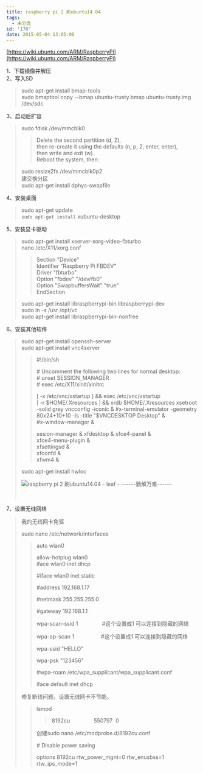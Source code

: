 ```yaml
---
title: raspberry pi 2 刷ubuntu14.04
tags:
  - 未分类
id: '178'
date: 2015-05-04 13:05:00
---
```


[https://wiki.ubuntu.com/ARM/RaspberryPi](https://wiki.ubuntu.com/ARM/RaspberryPi)  

  
1、下载镜像并解压  
2、写入SD  

> sudo apt-get install bmap-tools  
> sudo bmaptool copy --bmap ubuntu-trusty.bmap ubuntu-trusty.img /dev/sdc  

3、启动后扩容  

> sudo fdisk /dev/mmcblk0  
> 
> > Delete the second partition (d, 2),  
> > then re-create it using the defaults (n, p, 2, enter, enter),  
> > then write and exit (w).  
> > Reboot the system, then:  
> 
> sudo resize2fs /dev/mmcblk0p2  
> 建交换分区  
> sudo apt-get install dphys-swapfile  

4、安装桌面  

> sudo apt-get update  
> `sudo apt-get install` xubuntu-desktop

5、安装显卡驱动  

> sudo apt-get install xserver-xorg-video-fbturbo  
> nano /etc/X11/xorg.conf  
> 
> > Section "Device"  
> > Identifier "Raspberry Pi FBDEV"  
> > Driver "fbturbo"  
> > Option "fbdev" "/dev/fb0"  
> > Option "SwapbuffersWait" "true"  
> > EndSection
> 
> sudo apt-get install libraspberrypi-bin libraspberrypi-dev  
> sudo ln -s /usr /opt/vc  
> sudo apt-get install libraspberrypi-bin-nonfree  

6、安装其他软件  

> sudo apt-get install openssh-server  
> sudo apt-get install vnc4server  
> 
> > #!/bin/sh  
> >   
> > \# Uncomment the following two lines for normal desktop:  
> > \# unset SESSION\_MANAGER  
> > \# exec /etc/X11/xinit/xinitrc  
> >   
> > \[ -x /etc/vnc/xstartup \] && exec /etc/vnc/xstartup  
> > \[ -r $HOME/.Xresources \] && xrdb $HOME/.Xresources  
> > xsetroot -solid grey  
> > vncconfig -iconic &  
> > #x-terminal-emulator -geometry 80x24+10+10 -ls -title "$VNCDESKTOP Desktop" &  
> > #x-window-manager &  
> >   
> > sesion-manager & xfdesktop & xfce4-panel &  
> > xfce4-menu-plugin &  
> > xfsettingsd &  
> > xfconfd &  
> > xfwm4 &  
> 
> sudo apt-get install hwloc  
> 
> ![raspberry pi 2 刷ubuntu14.04 - leaf - ------勤解万难------](http://img0.ph.126.net/yrbxBSz1CEeOkAoy1NSi4Q==/6631308558750619908.png "raspberry pi 2 刷ubuntu14.04 - leaf - ------勤解万难------")
> 
>    

7、设置无线网络  

> 我的无线网卡免驱  
> 
> sudo nano /etc/network/interfaces  
> 
> > auto wlan0
> > 
> > allow-hotplug wlan0  
> > iface wlan0 inet dhcp  
> > 
> > #iface wlan0 inet static  
> > 
> > #address 192.168.1.17
> > 
> > #netmask 255.255.255.0
> > 
> > #gateway 192.168.1.1
> > 
> > wpa-scan-ssid 1                #这个设置成1 可以连接到隐藏的网络
> > 
> > wpa-ap-scan 1                  #这个设置成1 可以连接到隐藏的网络
> > 
> > wpa-ssid "HELLO"
> > 
> > wpa-psk "123456"
> > 
> > #wpa-roam /etc/wpa\_supplicant/wpa\_supplicant.conf
> > 
> > iface default inet dhcp
> 
>   
> 
> 修复断线问题。设置无线网卡不节能。
> 
> > lsmod
> > 
> > > 8192cu                550797  0
> > 
> > 创建sudo nano /etc/modprobe.d/8192cu.conf
> > 
> > \# Disable power saving
> > 
> > options 8192cu rtw\_power\_mgnt=0 rtw\_enusbss=1 rtw\_ips\_mode=1
> 
>